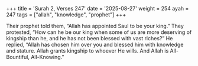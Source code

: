 +++
title = 'Surah 2, Verses 247'
date = '2025-08-27'
weight = 254
ayah = 247
tags = ["allah", "knowledge", "prophet"]
+++

Their prophet told them, “Allah has appointed Saul to be your king.” They protested, “How can he be our king when some of us are more deserving of kingship than he, and he has not been blessed with vast riches?” He replied, “Allah has chosen him over you and blessed him with knowledge and stature. Allah grants kingship to whoever He wills. And Allah is All-Bountiful, All-Knowing.”